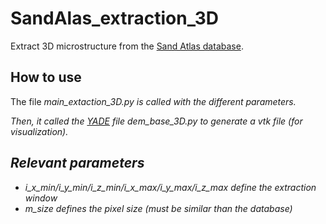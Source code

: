 # SandAlas_extraction_3D
Extract 3D microstructure from the [Sand Atlas database](https://sand-atlas.scigem.com/).

## How to use
The file <i>main_extaction_3D.py<i> is called with the different parameters.

Then, it called the [YADE](https://yade-dem.org/doc/) file <i>dem_base_3D.py<i> to generate a vtk file (for visualization).

## Relevant parameters
- i_x_min/i_y_min/i_z_min/i_x_max/i_y_max/i_z_max define the extraction window
- m_size defines the pixel size (must be similar than the database)


